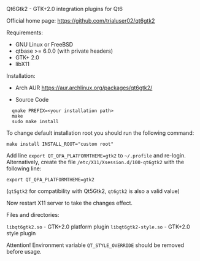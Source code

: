 Qt6Gtk2 - GTK+2.0 integration plugins for Qt6

Official home page: https://github.com/trialuser02/qt6gtk2

Requirements:

- GNU Linux or FreeBSD
- qtbase >= 6.0.0 (with private headers)
- GTK+ 2.0
- libX11

Installation:

- Arch AUR
  https://aur.archlinux.org/packages/qt6gtk2/

- Source Code
```
  qmake PREFIX=<your installation path>
  make
  sudo make install
```

To change default installation root you should run the following
command:

`make install INSTALL_ROOT="custom root"`

Add line `export QT_QPA_PLATFORMTHEME=gtk2` to `~/.profile` and re-login.
Alternatively, create the file `/etc/X11/Xsession.d/100-qt6gtk2` with
the following line:

`export QT_QPA_PLATFORMTHEME=gtk2`

(`qt5gtk2` for compatibility with Qt5Gtk2, `qt6gtk2` is also a valid value)

Now restart X11 server to take the changes effect.

Files and directories:

`libqt6gtk2.so` - GTK+2.0 platform plugin
`libqt6gtk2-style.so` - GTK+2.0 style plugin

Attention!
Environment variable `QT_STYLE_OVERRIDE` should be removed before usage.
